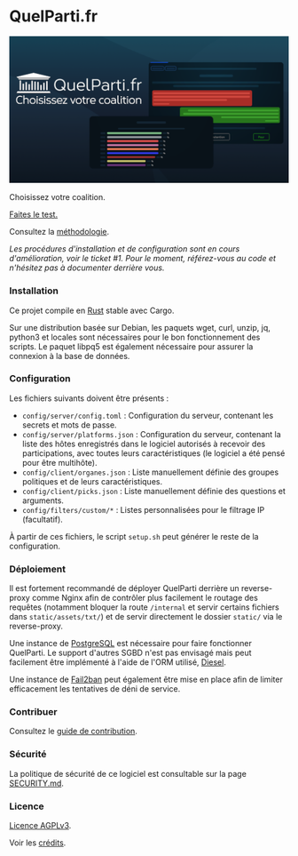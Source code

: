 # QuelParti.fr

![QuelParti.fr](/static/assets/img/banner/banner.png)

Choisissez votre coalition.

[Faites le test.](https://quelparti.fr)

Consultez la [méthodologie](METHODOLOGY.md).

*Les procédures d'installation et de configuration sont en cours d'amélioration, voir le ticket #1. Pour le moment, référez-vous au code et n'hésitez pas à documenter derrière vous.*

### Installation

Ce projet compile en [Rust](https://rustup.rs/) stable avec Cargo.

Sur une distribution basée sur Debian, les paquets wget, curl, unzip, jq, python3 et locales sont nécessaires pour le bon fonctionnement des scripts. Le paquet libpq5 est également nécessaire pour assurer la connexion à la base de données.

### Configuration

Les fichiers suivants doivent être présents :
- `config/server/config.toml` : Configuration du serveur, contenant les secrets et mots de passe.
- `config/server/platforms.json` : Configuration du serveur, contenant la liste des hôtes enregistrés dans le logiciel autorisés à recevoir des participations, avec toutes leurs caractéristiques (le logiciel a été pensé pour être multihôte).
- `config/client/organes.json` : Liste manuellement définie des groupes politiques et de leurs caractéristiques.
- `config/client/picks.json` : Liste manuellement définie des questions et arguments.
- `config/filters/custom/*` : Listes personnalisées pour le filtrage IP (facultatif).

À partir de ces fichiers, le script `setup.sh` peut générer le reste de la configuration.

### Déploiement

Il est fortement recommandé de déployer QuelParti derrière un reverse-proxy comme Nginx afin de contrôler plus facilement le routage des requêtes (notamment bloquer la route `/internal` et servir certains fichiers dans `static/assets/txt/`) et de servir directement le dossier `static/` via le reverse-proxy.

Une instance de [PostgreSQL](https://www.postgresql.org/) est nécessaire pour faire fonctionner QuelParti. Le support d'autres SGBD n'est pas envisagé mais peut facilement être implémenté à l'aide de l'ORM utilisé, [Diesel](https://diesel.rs/).

Une instance de [Fail2ban](https://fail2ban.org/wiki/index.php/Main_Page) peut également être mise en place afin de limiter efficacement les tentatives de déni de service.

### Contribuer

Consultez le [guide de contribution](CONTRIBUTING.md).

### Sécurité

La politique de sécurité de ce logiciel est consultable sur la page [SECURITY.md](SECURITY.md).

### Licence

[Licence AGPLv3](LICENSE).

Voir les [crédits](CREDITS.md).
